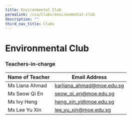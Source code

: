 ```yaml
---
title: Environmental Club
permalink: /cca/Clubs/environmental-club
description: ""
third_nav_title: Clubs
---
```

# **Environmental Club**

### Teachers-in-charge

| Name of Teacher 	| Email Address 	|
|---	|---	|
| Ms Liana Ahmad 	| karliana_ahmad@moe.edu.sg 	|
| Ms Seow Qi En 	| seow_qi_en@moe.edu.sg 	|
| Ms Ivy Heng 	| heng_xin_yi@moe.edu.sg 	|
| Ms Lee Yu Xin 	| lee_yu_xin@moe.edu.sg 	|